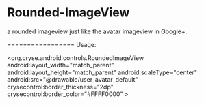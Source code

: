 Rounded-ImageView
=================

a rounded imageview just like the avatar imageview in Google+.


=================
Usage:

<org.cryse.android.controls.RoundedImageView
        android:layout_width="match_parent"
        android:layout_height="match_parent"
        android:scaleType="center"
        android:src="@drawable/user_avatar_default"
        crysecontrol:border_thickness="2dp"
        crysecontrol:border_color="#FFFF0000"
        >